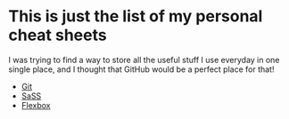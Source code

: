 # This is just the list of my personal cheat sheets
I was trying to find a way to store all the useful stuff I use everyday in one single place, and I thought that GitHub would be a perfect place for that!

- [Git](https://github.com/corsonr/cheat-sheets/blob/master/git.md)
- [SaSS](https://github.com/corsonr/cheat-sheets/blob/master/sass.md)
- [Flexbox](https://github.com/corsonr/cheat-sheets/blob/master/css-flexbox.md)
